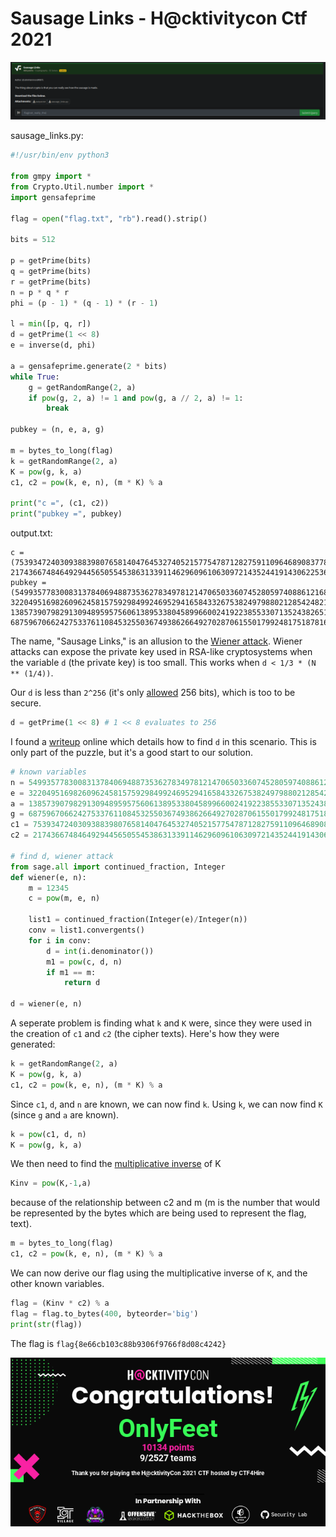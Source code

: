 # Sausage Links - H@cktivitycon Ctf 2021

![cover image](../assets/sausage-links/cover.png)

sausage_links.py:
```python
#!/usr/bin/env python3

from gmpy import *
from Crypto.Util.number import *
import gensafeprime

flag = open("flag.txt", "rb").read().strip()

bits = 512

p = getPrime(bits)
q = getPrime(bits)
r = getPrime(bits)
n = p * q * r
phi = (p - 1) * (q - 1) * (r - 1)

l = min([p, q, r])
d = getPrime(1 << 8)
e = inverse(d, phi)

a = gensafeprime.generate(2 * bits)
while True:
    g = getRandomRange(2, a)
    if pow(g, 2, a) != 1 and pow(g, a // 2, a) != 1:
        break

pubkey = (n, e, a, g)

m = bytes_to_long(flag)
k = getRandomRange(2, a)
K = pow(g, k, a)
c1, c2 = pow(k, e, n), (m * K) % a

print("c =", (c1, c2))
print("pubkey =", pubkey)
```

output.txt:
```
c = (75393472403093883980765814047645327405215775478712827591109646890837780762923959326166827649826238535312344488349557712816610930220370001305827412505043127914547998320440240250325118053813714466854788644697706490515892504619105361332594358021214992759872975638137819189634434255388142452402903984216170592454070190763219802978580474823882279160692450914521162374808790341598702288608920814072249086450656427949215063564752988546802554974565217418056403485189158, 21743667484649294456505545386313391146296096106309721435244191430622536536241638911796782012089471615188229556482084132221324157541121095745921331613424302593658426094356838716843005440373679746518683613229280959080885966038959064524609397524131981550731325678855657987757274636339648236504515056989339931829)
pubkey = (549935778300831378406948873536278349781214706503360745280597408861216877781142622004454148443526758471040653633080987617044763942008023466559253761306561736450658314626615456982873023501736081710037081947666247132668118860186965548713647775109193997705890766881191577188287773692953347103686449329398217311195051172403636510262250822460785125486925931569891688688353900466632582649417645956790937903144901696446727579207702041958066277574559994377445136251040659, 32204951698260962458157592984992469529416584332675382497988021285424821386904232277036373403101864193040613563796784569698857185940927175841205145358641690922026788366581684507467056308764343250379771013177468030580725648480591696059317745554974780583562695962973324819593002957827750301174079447431501960032717699255546396631743680242345092881301693065171460311485778344053788138555054294470951574964376432654831106364396876336137419860163278539415409181597819, 138573907982913094895957560613895338045899660024192238553307135243826517727787057358804422211354202143617168828075979083404334708411832425604299257351876162289412352723963051979157876631398717413563591084855571688469543441655488090919934371369975426760135367341463974144518915155974937301498827086824773106003, 68759670662427533761108453255036749386266492702870615501799248175187816213782210092795089989860635666887242761904219513870052421033161791299816761321508643099537034976789844586576430337882832633194279669183386905734135409454252901918801636934986951843672112043695989089719222626801371853255674748960081747148)

```

The name, "Sausage Links," is an allusion to the [Wiener attack](https://en.wikipedia.org/wiki/Wiener%27s_attack). Wiener attacks can expose the private key used in RSA-like cryptosystems when the variable ```d``` (the private key) is too small. This works when ```d < 1/3 * (N ** (1/4))```.

Our ```d``` is less than ```2^256``` (it's only [allowed](https://www.kite.com/python/docs/Crypto.Util.number.getPrime) 256 bits), which is too  to be secure.
```python
d = getPrime(1 << 8) # 1 << 8 evaluates to 256
```
I found a [writeup](https://masterpessimistaa.wordpress.com/2017/11/24/asis-finals-ctf-2017-gracias-writeup/) online which details how to find ```d``` in this scenario. This is only part of the puzzle, but it's a good start to our solution.

```python
# known variables
n = 549935778300831378406948873536278349781214706503360745280597408861216877781142622004454148443526758471040653633080987617044763942008023466559253761306561736450658314626615456982873023501736081710037081947666247132668118860186965548713647775109193997705890766881191577188287773692953347103686449329398217311195051172403636510262250822460785125486925931569891688688353900466632582649417645956790937903144901696446727579207702041958066277574559994377445136251040659
e = 32204951698260962458157592984992469529416584332675382497988021285424821386904232277036373403101864193040613563796784569698857185940927175841205145358641690922026788366581684507467056308764343250379771013177468030580725648480591696059317745554974780583562695962973324819593002957827750301174079447431501960032717699255546396631743680242345092881301693065171460311485778344053788138555054294470951574964376432654831106364396876336137419860163278539415409181597819
a = 138573907982913094895957560613895338045899660024192238553307135243826517727787057358804422211354202143617168828075979083404334708411832425604299257351876162289412352723963051979157876631398717413563591084855571688469543441655488090919934371369975426760135367341463974144518915155974937301498827086824773106003
g = 68759670662427533761108453255036749386266492702870615501799248175187816213782210092795089989860635666887242761904219513870052421033161791299816761321508643099537034976789844586576430337882832633194279669183386905734135409454252901918801636934986951843672112043695989089719222626801371853255674748960081747148
c1 = 75393472403093883980765814047645327405215775478712827591109646890837780762923959326166827649826238535312344488349557712816610930220370001305827412505043127914547998320440240250325118053813714466854788644697706490515892504619105361332594358021214992759872975638137819189634434255388142452402903984216170592454070190763219802978580474823882279160692450914521162374808790341598702288608920814072249086450656427949215063564752988546802554974565217418056403485189158
c2 = 21743667484649294456505545386313391146296096106309721435244191430622536536241638911796782012089471615188229556482084132221324157541121095745921331613424302593658426094356838716843005440373679746518683613229280959080885966038959064524609397524131981550731325678855657987757274636339648236504515056989339931829

# find d, wiener attack
from sage.all import continued_fraction, Integer
def wiener(e, n):
    m = 12345
    c = pow(m, e, n)

    list1 = continued_fraction(Integer(e)/Integer(n))
    conv = list1.convergents()
    for i in conv:
        d = int(i.denominator())
        m1 = pow(c, d, n)
        if m1 == m:
            return d

d = wiener(e, n)
```

A seperate problem is finding what ```k``` and ```K``` were, since they were used in the creation of ```c1``` and ```c2``` (the cipher texts). Here's how they were generated:
```python
k = getRandomRange(2, a)
K = pow(g, k, a)
c1, c2 = pow(k, e, n), (m * K) % a
```
Since ```c1```, ```d```, and ```n``` are known, we can now find ```k```. Using ```k```, we can now find ```K``` (since ```g``` and ```a``` are known). 
```python
k = pow(c1, d, n)
K = pow(g, k, a)
```
We then need to find the [multiplicative inverse](https://masterpessimistaa.wordpress.com/2017/11/24/asis-finals-ctf-2017-gracias-writeup/) of K
```python
Kinv = pow(K,-1,a)
```
because of the relationship between c2 and m (m is the number that would be represented by the bytes which are being used to represent the flag, text).
```python
m = bytes_to_long(flag)
c1, c2 = pow(k, e, n), (m * K) % a
```

We can now derive our flag using the multiplicative inverse of ```K```, and the other known variables.
```python
flag = (Kinv * c2) % a
flag = flag.to_bytes(400, byteorder='big')
print(str(flag))
```

The flag is ```flag{8e66cb103c88b9306f9766f8d08c4242}```

![](../assets/sausage-links/h@cktivitycon-cert.png)
